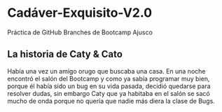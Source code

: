 # Cadáver-Exquisito-V2.0
Práctica de GitHub Branches de Bootcamp Ajusco

## La historia de Caty & Cato

Había una vez un amigo orugo que buscaba una casa. En una noche encontró el salón del Bootcamp y como ya sabía programar muy bien, porque él había sido un bug en su vida pasada, decidió quedarse para resolver dudas, sin embargo Caty que ya habitaba en el salón se sacó mucho de onda porque no quería que nadie más diera la clase de Bugs. 
